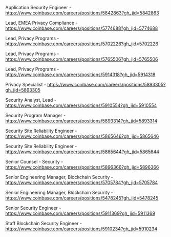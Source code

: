 Application Security Engineer - https://www.coinbase.com/careers/positions/5842863?gh_jid=5842863

Lead, EMEA Privacy Compliance - https://www.coinbase.com/careers/positions/5774688?gh_jid=5774688

Lead, Privacy Programs - https://www.coinbase.com/careers/positions/5702226?gh_jid=5702226

Lead, Privacy Programs - https://www.coinbase.com/careers/positions/5765506?gh_jid=5765506

Lead, Privacy Programs - https://www.coinbase.com/careers/positions/5914318?gh_jid=5914318

Privacy Specialist - https://www.coinbase.com/careers/positions/5893305?gh_jid=5893305

Security Analyst, Lead - https://www.coinbase.com/careers/positions/5910554?gh_jid=5910554

Security Program Manager - https://www.coinbase.com/careers/positions/5893314?gh_jid=5893314

Security Site Reliability Engineer - https://www.coinbase.com/careers/positions/5865646?gh_jid=5865646

Security Site Reliability Engineer - https://www.coinbase.com/careers/positions/5865644?gh_jid=5865644

Senior Counsel - Security - https://www.coinbase.com/careers/positions/5896366?gh_jid=5896366

Senior Engineering Manager, Blockchain Security - https://www.coinbase.com/careers/positions/5705784?gh_jid=5705784

Senior Engineering Manager, Blockchain Security - https://www.coinbase.com/careers/positions/5478245?gh_jid=5478245

Senior Security Engineer - https://www.coinbase.com/careers/positions/5911369?gh_jid=5911369

Staff Blockchain Security Engineer - https://www.coinbase.com/careers/positions/5910234?gh_jid=5910234

